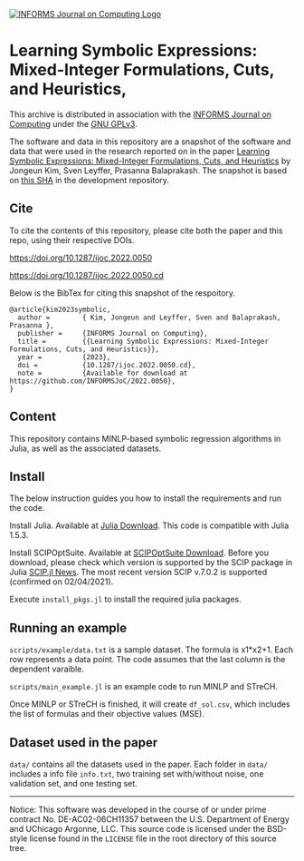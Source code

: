[![INFORMS Journal on Computing Logo](https://INFORMSJoC.github.io/logos/INFORMS_Journal_on_Computing_Header.jpg)](https://pubsonline.informs.org/journal/ijoc)

# Learning Symbolic Expressions: Mixed-Integer Formulations, Cuts, and Heuristics,

This archive is distributed in association with the [INFORMS Journal on
Computing](https://pubsonline.informs.org/journal/ijoc) under the [GNU GPLv3](LICENSE).

The software and data in this repository are a snapshot of the software and data
that were used in the research reported on in the paper 
[Learning Symbolic Expressions: Mixed-Integer Formulations, Cuts, and Heuristics](https://doi.org/10.1287/ijoc.2022.0050) by Jongeun Kim, Sven Leyffer, Prasanna Balaprakash.
The snapshot is based on 
[this SHA](https://github.com/tkralphs/JoCTemplate/commit/f7f30c63adbcb0811e5a133e1def696b74f3ba15) 
in the development repository. 

## Cite

To cite the contents of this repository, please cite both the paper and this repo, using their respective DOIs.

https://doi.org/10.1287/ijoc.2022.0050

https://doi.org/10.1287/ijoc.2022.0050.cd

Below is the BibTex for citing this snapshot of the respoitory.

```
@article{kim2023symbolic,
  author =        { Kim, Jongeun and Leyffer, Sven and Balaprakash, Prasanna },
  publisher =     {INFORMS Journal on Computing},
  title =         {{Learning Symbolic Expressions: Mixed-Integer Formulations, Cuts, and Heuristics}},
  year =          {2023},
  doi =           {10.1287/ijoc.2022.0050.cd},
  note =          {Available for download at https://github.com/INFORMSJoC/2022.0050},
}  
```

## Content

This repository contains MINLP-based symbolic regression algorithms in Julia, as well as the associated datasets.

## Install

The below instruction guides you how to install the requirements and run the code.

Install Julia. Available at [Julia Download](https://julialang.org/downloads/). This code is compatible with Julia 1.5.3.

Install SCIPOptSuite. Available at [SCIPOptSuite Download](https://www.scipopt.org/index.php#download). 
Before you download, please check which version is supported by the SCIP package in Julia [SCIP.jl News](https://github.com/scipopt/SCIP.jl/blob/master/NEWS.md).
The most recent version SCIP v.7.0.2 is supported (confirmed on 02/04/2021).

Execute `install_pkgs.jl` to install the required julia packages.

## Running an example

`scripts/example/data.txt` is a sample dataset. The formula is x1*x2+1. Each row represents a data point. The code assumes that the last column is the dependent varaible.

`scripts/main_example.jl` is an example code to run MINLP and STreCH. 

Once MINLP or STreCH is finished, it will create `df_sol.csv`, which includes the list of formulas and their objective values (MSE).

## Dataset used in the paper

`data/` contains all the datasets used in the paper. Each folder in `data/` includes a info file `info.txt`, two training set with/without noise, one validation set, and one testing set.


********************************************************************************

Notice: This software was developed in the course of or under prime
contract No. DE-AC02-06CH11357 between the U.S.
Department of Energy and UChicago Argonne, LLC.
This source code is licensed under the BSD-style license found in the `LICENSE` file in the root directory of this source tree.  
